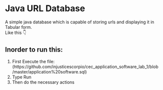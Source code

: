 # Java URL Database
A simple java database which is capable of storing urls and displaying it in Tabular form.
<br>
Like this
👇
<div>
<h2> Inorder to run this: </h2>
  <ol>
    <li>First Execute the file: (https://github.com/injusticescorpio/cec_application_software_lab_1/blob/master/application%20software.sql)</li>
    <li>Type Run</li>
    <li>Then do the necessary actions</li>
    </ol>
  </div>
